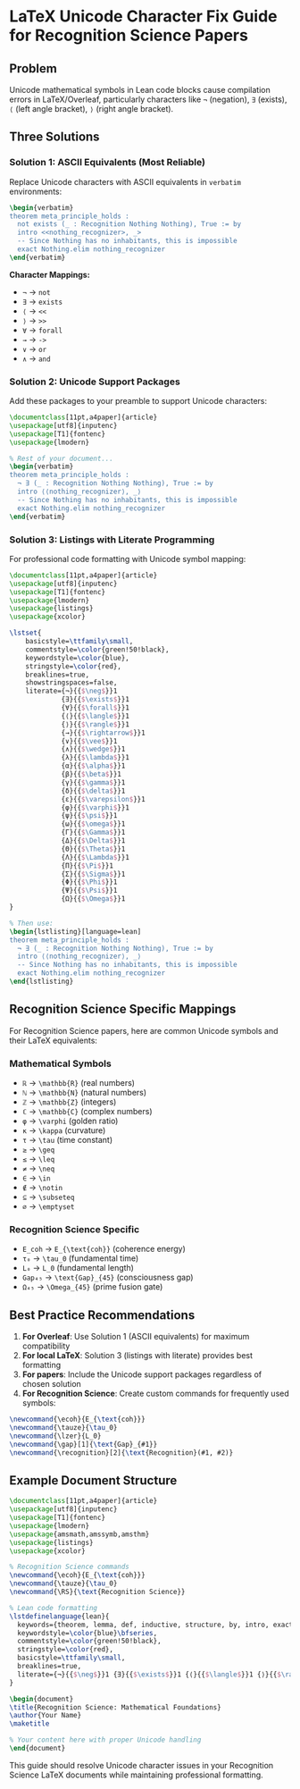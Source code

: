 # LaTeX Unicode Character Fix Guide for Recognition Science Papers

## Problem
Unicode mathematical symbols in Lean code blocks cause compilation errors in LaTeX/Overleaf, particularly characters like `¬` (negation), `∃` (exists), `⟨` (left angle bracket), `⟩` (right angle bracket).

## Three Solutions

### Solution 1: ASCII Equivalents (Most Reliable)
Replace Unicode characters with ASCII equivalents in `verbatim` environments:

```latex
\begin{verbatim}
theorem meta_principle_holds : 
  not exists (_ : Recognition Nothing Nothing), True := by
  intro <<nothing_recognizer>, _>
  -- Since Nothing has no inhabitants, this is impossible
  exact Nothing.elim nothing_recognizer
\end{verbatim}
```

**Character Mappings:**
- `¬` → `not`
- `∃` → `exists`
- `⟨` → `<<`
- `⟩` → `>>`
- `∀` → `forall`
- `→` → `->`
- `∨` → `or`
- `∧` → `and`

### Solution 2: Unicode Support Packages
Add these packages to your preamble to support Unicode characters:

```latex
\documentclass[11pt,a4paper]{article}
\usepackage[utf8]{inputenc}
\usepackage[T1]{fontenc}
\usepackage{lmodern}

% Rest of your document...
\begin{verbatim}
theorem meta_principle_holds : 
  ¬ ∃ (_ : Recognition Nothing Nothing), True := by
  intro ⟨⟨nothing_recognizer⟩, _⟩
  -- Since Nothing has no inhabitants, this is impossible
  exact Nothing.elim nothing_recognizer
\end{verbatim}
```

### Solution 3: Listings with Literate Programming
For professional code formatting with Unicode symbol mapping:

```latex
\documentclass[11pt,a4paper]{article}
\usepackage[utf8]{inputenc}
\usepackage[T1]{fontenc}
\usepackage{lmodern}
\usepackage{listings}
\usepackage{xcolor}

\lstset{
    basicstyle=\ttfamily\small,
    commentstyle=\color{green!50!black},
    keywordstyle=\color{blue},
    stringstyle=\color{red},
    breaklines=true,
    showstringspaces=false,
    literate={¬}{{$\neg$}}1 
             {∃}{{$\exists$}}1 
             {∀}{{$\forall$}}1
             {⟨}{{$\langle$}}1 
             {⟩}{{$\rangle$}}1
             {→}{{$\rightarrow$}}1
             {∨}{{$\vee$}}1
             {∧}{{$\wedge$}}1
             {λ}{{$\lambda$}}1
             {α}{{$\alpha$}}1
             {β}{{$\beta$}}1
             {γ}{{$\gamma$}}1
             {δ}{{$\delta$}}1
             {ε}{{$\varepsilon$}}1
             {φ}{{$\varphi$}}1
             {ψ}{{$\psi$}}1
             {ω}{{$\omega$}}1
             {Γ}{{$\Gamma$}}1
             {Δ}{{$\Delta$}}1
             {Θ}{{$\Theta$}}1
             {Λ}{{$\Lambda$}}1
             {Π}{{$\Pi$}}1
             {Σ}{{$\Sigma$}}1
             {Φ}{{$\Phi$}}1
             {Ψ}{{$\Psi$}}1
             {Ω}{{$\Omega$}}1
}

% Then use:
\begin{lstlisting}[language=lean]
theorem meta_principle_holds : 
  ¬ ∃ (_ : Recognition Nothing Nothing), True := by
  intro ⟨⟨nothing_recognizer⟩, _⟩
  -- Since Nothing has no inhabitants, this is impossible
  exact Nothing.elim nothing_recognizer
\end{lstlisting}
```

## Recognition Science Specific Mappings

For Recognition Science papers, here are common Unicode symbols and their LaTeX equivalents:

### Mathematical Symbols
- `ℝ` → `\mathbb{R}` (real numbers)
- `ℕ` → `\mathbb{N}` (natural numbers)
- `ℤ` → `\mathbb{Z}` (integers)
- `ℂ` → `\mathbb{C}` (complex numbers)
- `φ` → `\varphi` (golden ratio)
- `κ` → `\kappa` (curvature)
- `τ` → `\tau` (time constant)
- `≥` → `\geq`
- `≤` → `\leq`
- `≠` → `\neq`
- `∈` → `\in`
- `∉` → `\notin`
- `⊆` → `\subseteq`
- `∅` → `\emptyset`

### Recognition Science Specific
- `E_coh` → `E_{\text{coh}}` (coherence energy)
- `τ₀` → `\tau_0` (fundamental time)
- `L₀` → `L_0` (fundamental length)
- `Gap₄₅` → `\text{Gap}_{45}` (consciousness gap)
- `Ω₄₅` → `\Omega_{45}` (prime fusion gate)

## Best Practice Recommendations

1. **For Overleaf**: Use Solution 1 (ASCII equivalents) for maximum compatibility
2. **For local LaTeX**: Solution 3 (listings with literate) provides best formatting
3. **For papers**: Include the Unicode support packages regardless of chosen solution
4. **For Recognition Science**: Create custom commands for frequently used symbols:

```latex
\newcommand{\ecoh}{E_{\text{coh}}}
\newcommand{\tauze}{\tau_0}
\newcommand{\lzer}{L_0}
\newcommand{\gap}[1]{\text{Gap}_{#1}}
\newcommand{\recognition}[2]{\text{Recognition}(#1, #2)}
```

## Example Document Structure

```latex
\documentclass[11pt,a4paper]{article}
\usepackage[utf8]{inputenc}
\usepackage[T1]{fontenc}
\usepackage{lmodern}
\usepackage{amsmath,amssymb,amsthm}
\usepackage{listings}
\usepackage{xcolor}

% Recognition Science commands
\newcommand{\ecoh}{E_{\text{coh}}}
\newcommand{\tauze}{\tau_0}
\newcommand{\RS}{\text{Recognition Science}}

% Lean code formatting
\lstdefinelanguage{lean}{
  keywords={theorem, lemma, def, inductive, structure, by, intro, exact, cases, sorry},
  keywordstyle=\color{blue}\bfseries,
  commentstyle=\color{green!50!black},
  stringstyle=\color{red},
  basicstyle=\ttfamily\small,
  breaklines=true,
  literate={¬}{{$\neg$}}1 {∃}{{$\exists$}}1 {⟨}{{$\langle$}}1 {⟩}{{$\rangle$}}1
}

\begin{document}
\title{Recognition Science: Mathematical Foundations}
\author{Your Name}
\maketitle

% Your content here with proper Unicode handling
\end{document}
```

This guide should resolve Unicode character issues in your Recognition Science LaTeX documents while maintaining professional formatting. 